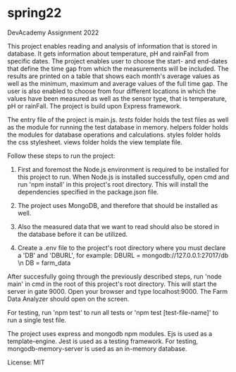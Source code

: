 # spring22
DevAcademy Assignment 2022

This project enables reading and analysis of information that is stored in database. It gets information
about temperature, pH and rainFall from specific dates. The project enables user to choose the start- and
end-dates that define the time gap from which the measurements will be included. The results are printed
on a table that shows each month's average values as well as the minimum, maximum and average values of the
full time gap. The user is also enabled to choose from four different locations in which the values have
been measured as well as the sensor type, that is temperature, pH or rainFall. The project is build upon
Express framework.

The entry file of the project is main.js. _tests_ folder holds the test files as well as the module for
running the test database in memory. helpers folder holds the modules for database operations and calculations.
styles folder holds the css stylesheet. views folder holds the view template file.

Follow these steps to run the project:

1. First and foremost the Node.js environment is required to be installed for this project to run. When
Node.js is installed successfully, open cmd and run 'npm install' in this project's root directory. This
will install the dependencies specified in the package.json file.

2. The project uses MongoDB, and therefore that
should be installed as well.

3. Also the measured data that we want to read should also be stored in the
database before it can be utilized.

4. Create a .env file to the project's root directory where you must declare a 'DB' and 'DBURL', for example:
DBURL = mongodb://127.0.0.1:27017/db \n
DB = farm_data

After succesfully going through the previously described steps, run
'node main' in cmd in the root of this project's root directory. This will start the server in gate 9000.
Open your browser and type localhost:9000. The Farm Data Analyzer should open on the screen.

For testing, run 'npm test' to run all tests or 'npm test [test-file-name]' to run a single test file.

The project uses express and mongodb npm modules. Ejs is used as a template-engine. Jest is used as a
testing framework. For testing, mongodb-memory-server is used as an in-memory database.

License: MIT
